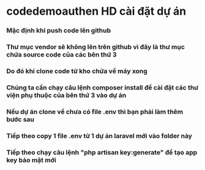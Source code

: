 # codedemoauthen HD cài đặt dự án 
### Mặc định khi push code lên github 
### Thư mục vendor sẽ không lên trên github vì đây là thư mục chứa source code của các bên thứ 3
### Do đó khi clone code từ kho chứa về máy xong
### Chúng ta cần chạy câu lệnh composer install để cài đặt các thư viện phụ thuộc của bên thứ 3 vào dự án 
### Nếu dự án clone về chưa có file .env thì bạn phải làm thêm bước sau 
### Tiếp theo copy 1 file .env từ 1 dự án laravel mới vào folder này
### Tiếp theo chạy câu lệnh "php artisan key:generate" để tạo app key bảo mật mới
